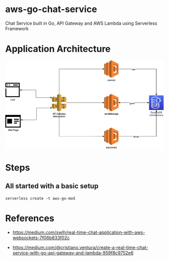 # aws-go-chat-service
Chat Service built in Go, API Gateway and AWS Lambda using Serverless Framework

# Application Architecture
![](./docs/chat_service_diagram.png)

# Steps
## All started with a basic setup
```
serverless create -t aws-go-mod
```

# References
* https://medium.com/swlh/real-time-chat-application-with-aws-websockets-7f06b833f02c

* https://medium.com/@cristiano.ventura/create-a-real-time-chat-service-with-go-api-gateway-and-lambda-959f8c9752e6
